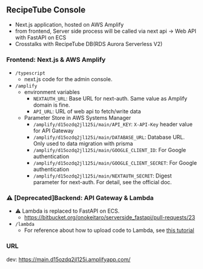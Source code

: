 ## RecipeTube Console
- Next.js application, hosted on AWS Amplify
- from frontend, Server side process will be called via next api -> Web API with FastAPI on ECS
- Crosstalks with RecipeTube DB(RDS Aurora Serverless V2)

### Frontend: Next.js & AWS Amplify
- `/typescript`
  - next.js code for the admin console.
- `/amplify`
  - environment variables
    - `NEXTAUTH_URL`: Base URL for next-auth. Same value as Amplify domain is fine.
    - `API_URL`: URL of web api to fetch/write data
  - Parameter Store in AWS Systems Manager
    - `/amplify/d15ozdq2jl125i/main/API_KEY`: `X-API-Key` header value for API Gateway
    - `/amplify/d15ozdq2jl125i/main/DATABASE_URL`: Database URL. Only used to data migration with prisma
    - `/amplify/d15ozdq2jl125i/main/GOOGLE_CLIENT_ID`: For Google authentication
    - `/amplify/d15ozdq2jl125i/main/GOOGLE_CLIENT_SECRET`: For Google authentication
    - `/amplify/d15ozdq2jl125i/main/NEXTAUTH_SECRET`: Digest parameter for next-auth. For detail, see the official doc.

### :warning: [Deprecated]Backend: API Gateway & Lambda
- :warning: Lambda is replaced to FastAPI on ECS.
  - https://bitbucket.org/onokeitaro/serverside_fastapi/pull-requests/23
- `/lambda`
  - For reference about how to upload code to Lambda, see [this tutorial](https://docs.aws.amazon.com/AmazonRDS/latest/UserGuide/rds-lambda-tutorial.html)

### URL
dev: https://main.d15ozdq2jl125i.amplifyapp.com/
